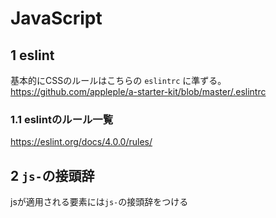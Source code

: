 # JavaScript

## 1 eslint

基本的にCSSのルールはこちらの `eslintrc` に準ずる。<br/>
https://github.com/appleple/a-starter-kit/blob/master/.eslintrc

### 1.1 eslintのルール一覧
https://eslint.org/docs/4.0.0/rules/

## 2 `js-`の接頭辞 
jsが適用される要素には`js-`の接頭辞をつける